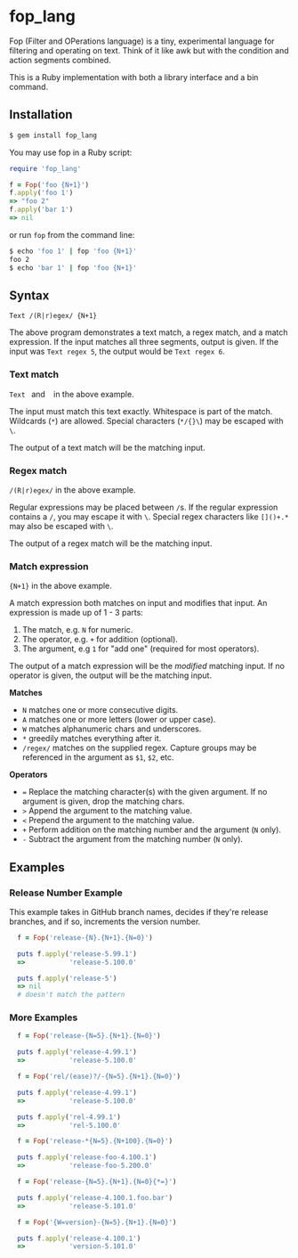 # fop_lang

Fop (Filter and OPerations language) is a tiny, experimental language for filtering and operating on text. Think of it like awk but with the condition and action segments combined.

This is a Ruby implementation with both a library interface and a bin command.

## Installation

```bash
$ gem install fop_lang
```

You may use fop in a Ruby script:

```ruby
require 'fop_lang'

f = Fop('foo {N+1}')
f.apply('foo 1')
=> "foo 2"
f.apply('bar 1')
=> nil
```

or run `fop` from the command line:

```bash
$ echo 'foo 1' | fop 'foo {N+1}'
foo 2
$ echo 'bar 1' | fop 'foo {N+1}'
```

## Syntax

`Text /(R|r)egex/ {N+1}`

The above program demonstrates a text match, a regex match, and a match expression. If the input matches all three segments, output is given. If the input was `Text regex 5`, the output would be `Text regex 6`.

### Text match

`Text ` and ` ` in the above example.

The input must match this text exactly. Whitespace is part of the match. Wildcards (`*`) are allowed. Special characters (`*/{}\`) may be escaped with `\`.

The output of a text match will be the matching input.

### Regex match

`/(R|r)egex/` in the above example.

Regular expressions may be placed between `/`s. If the regular expression contains a `/`, you may escape it with `\`. Special regex characters like `[]()+.*` may also be escaped with `\`.

The output of a regex match will be the matching input.

### Match expression

`{N+1}` in the above example.

A match expression both matches on input and modifies that input. An expression is made up of 1 - 3 parts:

1. The match, e.g. `N` for numeric.
2. The operator, e.g. `+` for addition (optional).
3. The argument, e.g `1` for "add one" (required for most operators).

The output of a match expression will be the _modified_ matching input. If no operator is given, the output will be the matching input.

**Matches**

* `N` matches one or more consecutive digits.
* `A` matches one or more letters (lower or upper case).
* `W` matches alphanumeric chars and underscores.
* `*` greedily matches everything after it.
* `/regex/` matches on the supplied regex. Capture groups may be referenced in the argument as `$1`, `$2`, etc.

**Operators**

* `=` Replace the matching character(s) with the given argument. If no argument is given, drop the matching chars.
* `>` Append the argument to the matching value.
* `<` Prepend the argument to the matching value.
* `+` Perform addition on the matching number and the argument (`N` only).
* `-` Subtract the argument from the matching number (`N` only).

## Examples

### Release Number Example

This example takes in GitHub branch names, decides if they're release branches, and if so, increments the version number.

```ruby
  f = Fop('release-{N}.{N+1}.{N=0}')

  puts f.apply('release-5.99.1')
  =>           'release-5.100.0'

  puts f.apply('release-5')
  => nil
  # doesn't match the pattern
```

### More Examples

```ruby
  f = Fop('release-{N=5}.{N+1}.{N=0}')

  puts f.apply('release-4.99.1')
  =>           'release-5.100.0'
```

```ruby
  f = Fop('rel/(ease)?/-{N=5}.{N+1}.{N=0}')

  puts f.apply('release-4.99.1')
  =>           'release-5.100.0'

  puts f.apply('rel-4.99.1')
  =>           'rel-5.100.0'
```

```ruby
  f = Fop('release-*{N=5}.{N+100}.{N=0}')

  puts f.apply('release-foo-4.100.1')
  =>           'release-foo-5.200.0'
```

```ruby
  f = Fop('release-{N=5}.{N+1}.{N=0}{*=}')

  puts f.apply('release-4.100.1.foo.bar')
  =>           'release-5.101.0'
```

```ruby
  f = Fop('{W=version}-{N=5}.{N+1}.{N=0}')

  puts f.apply('release-4.100.1')
  =>           'version-5.101.0'
```

